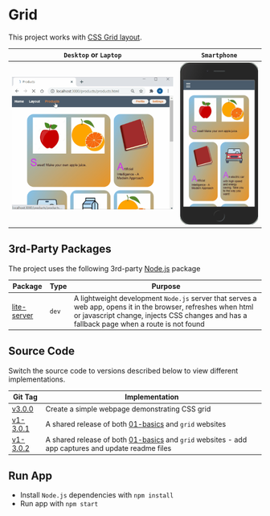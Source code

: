 # Grid

This project works with [CSS Grid layout](https://developer.mozilla.org/en-US/docs/Web/CSS/CSS_Grid_Layout).

| `Desktop` or `Laptop` | `Smartphone` |
|-----------------------|---------------|
| ![Desktop App Capture](./docs/AppCapture-Desktop.gif) | ![Mobile App Capture](./docs/AppCapture-Smartphone.gif) |

## 3rd-Party Packages

The project uses the following 3rd-party [Node.js](https://nodejs.org/) package

| Package | Type | Purpose |
|---------|------|---------|
| [lite-server](https://www.npmjs.com/package/lite-server) | `dev` | A lightweight development `Node.js` server that serves a web app, opens it in the browser, refreshes when html or javascript change, injects CSS changes and has a fallback page when a route is not found |

## Source Code

Switch the source code to versions described below to view different implementations.

| Git Tag | Implementation |
|---------|----------------|
| [v3.0.0](https://github.com/TranXuanHoang/TheWeb/releases/tag/v3.0.0) | Create a simple webpage demonstrating CSS grid |
| [v1-3.0.1](https://github.com/TranXuanHoang/TheWeb/releases/tag/v1-3.0.1) | A shared release of both [01-basics](../01-basics) and `grid` websites |
| [v1-3.0.2](https://github.com/TranXuanHoang/TheWeb/releases/tag/v1-3.0.2) | A shared release of both [01-basics](../01-basics) and `grid` websites - add app captures and update readme files |

## Run App

* Install `Node.js` dependencies with `npm install`
* Run app with `npm start`
